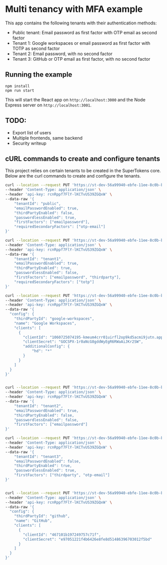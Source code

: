 # Multi tenancy with MFA example

This app contains the following tenants with their authentication methods:
- Public tenant: Email password as first factor with OTP email as second factor
- Tenant 1: Google workspaces or email password as first factor with TOTP as second factor
- Tenant 2: Email password, with no second factor
- Tenant 3: GitHub or OTP email as first factor, with no second factor


## Running the example

```
npm install
npm run start
```

This will start the React app on `http://localhost:3000` and the Node Express server on `http://localhost:3001`.

## TODO:
- Export list of users
- Multiple frontends, same backend
- Security writeup

## cURL commands to create and configure tenants

This project relies on certain tenants to be created in the SuperTokens core. Below are the curl commands to create and configure the tenants.

```bash
curl --location --request PUT 'https://st-dev-56a99940-ebfe-11ee-8c0b-b794a0d529eb.aws.supertokens.io/recipe/multitenancy/tenant' \
--header 'Content-Type: application/json' \
--header 'api-key: rcnRppf7FlY-lKCTvUS39ZGQxW' \
--data-raw '{
    "tenantId": "public",
    "emailPasswordEnabled": true,
    "thirdPartyEnabled": false,
    "passwordlessEnabled": true,
    "firstFactors": ["emailpassword"],
    "requiredSecondaryFactors": ["otp-email"]
}'

curl --location --request PUT 'https://st-dev-56a99940-ebfe-11ee-8c0b-b794a0d529eb.aws.supertokens.io/recipe/multitenancy/tenant' \
--header 'Content-Type: application/json' \
--header 'api-key: rcnRppf7FlY-lKCTvUS39ZGQxW' \
--data-raw '{
    "tenantId": "tenant1",
    "emailPasswordEnabled": true,
    "thirdPartyEnabled": true,
    "passwordlessEnabled": false,
    "firstFactors": ["emailpassword", "thirdparty"],
    "requiredSecondaryFactors": ["totp"]
}'

curl --location --request PUT 'https://st-dev-56a99940-ebfe-11ee-8c0b-b794a0d529eb.aws.supertokens.io/tenant1/recipe/multitenancy/config/thirdparty' \
--header 'Content-Type: application/json' \
--header 'api-key: rcnRppf7FlY-lKCTvUS39ZGQxW' \
--data-raw '{
  "config": {
    "thirdPartyId": "google-workspaces",
    "name": "Google Workspaces",
    "clients": [
      {
        "clientId": "1060725074195-kmeum4crr01uirfl2op9kd5acmi9jutn.apps.googleusercontent.com",
        "clientSecret": "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",
        "additionalConfig": {
            "hd": "*"
        }
      }
    ]
  }
}'


curl --location --request PUT 'https://st-dev-56a99940-ebfe-11ee-8c0b-b794a0d529eb.aws.supertokens.io/recipe/multitenancy/tenant' \
--header 'Content-Type: application/json' \
--header 'api-key: rcnRppf7FlY-lKCTvUS39ZGQxW' \
--data-raw '{
    "tenantId": "tenant2",
    "emailPasswordEnabled": true,
    "thirdPartyEnabled": false,
    "passwordlessEnabled": false,
    "firstFactors": ["emailpassword"]
}'

curl --location --request PUT 'https://st-dev-56a99940-ebfe-11ee-8c0b-b794a0d529eb.aws.supertokens.io/recipe/multitenancy/tenant' \
--header 'Content-Type: application/json' \
--header 'api-key: rcnRppf7FlY-lKCTvUS39ZGQxW' \
--data-raw '{
    "tenantId": "tenant3",
    "emailPasswordEnabled": false,
    "thirdPartyEnabled": true,
    "passwordlessEnabled": true,
    "firstFactors": ["thirdparty", "otp-email"]
}'


curl --location --request PUT 'https://st-dev-56a99940-ebfe-11ee-8c0b-b794a0d529eb.aws.supertokens.io/tenant3/recipe/multitenancy/config/thirdparty' \
--header 'Content-Type: application/json' \
--header 'api-key: rcnRppf7FlY-lKCTvUS39ZGQxW' \
--data-raw '{
  "config": {
    "thirdPartyId": "github",
    "name": "GitHub",
    "clients": [
      {
        "clientId": "467101b197249757c71f",
        "clientSecret": "e97051221f4b6426e8fe8d51486396703012f5bd"
      }
    ]
  }
}'
```